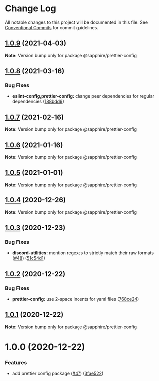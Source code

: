 # Change Log

All notable changes to this project will be documented in this file.
See [Conventional Commits](https://conventionalcommits.org) for commit guidelines.

## [1.0.9](https://github.com/sapphire-project/utilities/compare/@sapphire/prettier-config@1.0.8...@sapphire/prettier-config@1.0.9) (2021-04-03)

**Note:** Version bump only for package @sapphire/prettier-config

## [1.0.8](https://github.com/sapphire-project/utilities/compare/@sapphire/prettier-config@1.0.7...@sapphire/prettier-config@1.0.8) (2021-03-16)

### Bug Fixes

-   **eslint-config,prettier-config:** change peer dependencies for regular dependencies ([188bdd9](https://github.com/sapphire-project/utilities/commit/188bdd9b45fd71795422e50589b038311a020f00))

## [1.0.7](https://github.com/sapphire-project/utilities/compare/@sapphire/prettier-config@1.0.6...@sapphire/prettier-config@1.0.7) (2021-02-16)

**Note:** Version bump only for package @sapphire/prettier-config

## [1.0.6](https://github.com/sapphire-project/utilities/compare/@sapphire/prettier-config@1.0.5...@sapphire/prettier-config@1.0.6) (2021-01-16)

**Note:** Version bump only for package @sapphire/prettier-config

## [1.0.5](https://github.com/sapphire-project/utilities/compare/@sapphire/prettier-config@1.0.4...@sapphire/prettier-config@1.0.5) (2021-01-01)

**Note:** Version bump only for package @sapphire/prettier-config

## [1.0.4](https://github.com/sapphire-project/utilities/compare/@sapphire/prettier-config@1.0.3...@sapphire/prettier-config@1.0.4) (2020-12-26)

**Note:** Version bump only for package @sapphire/prettier-config

## [1.0.3](https://github.com/sapphire-project/utilities/compare/@sapphire/prettier-config@1.0.2...@sapphire/prettier-config@1.0.3) (2020-12-23)

### Bug Fixes

-   **discord-utilities:** mention regexes to strictly match their raw formats ([#48](https://github.com/sapphire-project/utilities/issues/48)) ([51c54d1](https://github.com/sapphire-project/utilities/commit/51c54d122f5484aafa58f96e17e75dca635b8b8b))

## [1.0.2](https://github.com/sapphire-project/utilities/compare/@sapphire/prettier-config@1.0.1...@sapphire/prettier-config@1.0.2) (2020-12-22)

### Bug Fixes

-   **prettier-config:** use 2-space indents for yaml files ([768ce24](https://github.com/sapphire-project/utilities/commit/768ce24f4a75d39a8ad0d4722d50d3156f3cbdbd))

## [1.0.1](https://github.com/sapphire-project/utilities/compare/@sapphire/prettier-config@1.0.0...@sapphire/prettier-config@1.0.1) (2020-12-22)

**Note:** Version bump only for package @sapphire/prettier-config

# 1.0.0 (2020-12-22)

### Features

-   add prettier config package ([#47](https://github.com/sapphire-project/utilities/issues/47)) ([3fae522](https://github.com/sapphire-project/utilities/commit/3fae522b5e7ee3ca7b2e6394e883bea7482643dc))
